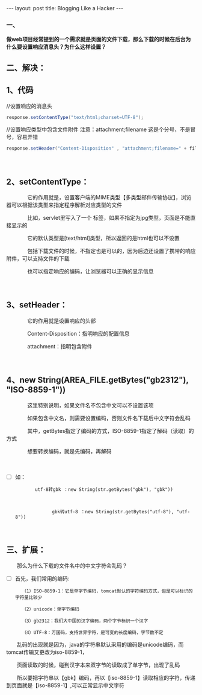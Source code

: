 　　

--- layout: post title: Blogging Like a Hacker ---



### 一、

**做web项目经常提到的一个需求就是页面的文件下载，那么下载的时候在后台为什么要设置响应消息头？为什么这样设置？**

 

## 二、解决： 

## 1、**代码**

//设置响应的消息头

```java
response.setContentType("text/html;charset=UTF-8");
```

//设置响应类型中包含文件附件
注意：attachment;filename    这是个分号，不是冒号，容易弄错

```java
response.setHeader("Content-Disposition" , "attachment;filename=" + fileName + new String(AREA_FILE.getBytes("gb2312"), "ISO-8859-1"));
```


　　

## 2、**setContentType**：

　　　　它的作用就是，设置客户端的MIME类型【多类型邮件传输协议】，浏览器可以根据该类型来指定程序解析对应类型的文件

　　　　比如，servlet里写入了一个 <jpg> 标签，如果不指定为jpg类型，页面是不能直接显示的

　　　　它的默认类型是[text/html]类型，所以返回的是html也可以不设置

　　　　包括下载文件的时候，不指定也是可以的，因为后边还设置了携带的响应附件，可以支持文件的下载

　　　　也可以指定响应的编码，让浏览器可以正确的显示信息

　

## 3、setHeader：

　　　　它的作用就是设置响应的头部

　　　　Content-Disposition：指明响应的配置信息

　　　　attachment：指明包含附件

　

## 4、new String(AREA_FILE.getBytes("gb2312"), "ISO-8859-1"))

　　　　这里特别说明，如果文件名不包含中文可以不设置该项

　　　　如果包含中文名，则需要设置编码，否则文件名下载后中文字符会乱码

　　　　其中，getBytes指定了编码的方式，ISO-8859-1指定了解码（读取）的方式

　　　　想要转换编码，就是先编码，再解码

　　　

 - [ ] 如：
       
       　　    utf-8转gbk ：new String(str.getBytes("gbk"), "gbk"))
              
              
          
              　　　　gbk转utf-8 ：new String(str.getBytes("utf-8"), "utf-8"))

　　　　

## 三、扩展：

　　那么为什么下载的文件名中的中文字符会乱码？

 - [ ] 首先，我们常用的编码:
       
       　　（1）ISO-8859-1：它是单字节编码，tomcat默认的字符编码方式，但是可以标识的字符量比较少
      
       　　（2）unicode：单字节编码
      
       　　（3）gb2312：我们大中国的汉字编码，两个字节标识一个汉字
      
       　　（4）UTF-8：万国码，支持世界字符，是可变的长度编码，字节数不定

　　乱码的出现就是因为，java的字符串默认采用的编码是unicode编码，而tomcat传输又更改为iso-8859-1，

　　页面读取的时候，碰到汉字本来双字节的读取成了单字节，出现了乱码

　　所以要把字符串以【gbk】编码，再以【iso-8859-1】读取相应的字符，传递到页面就是【iso-8859-1】,可以正常显示中文字符
